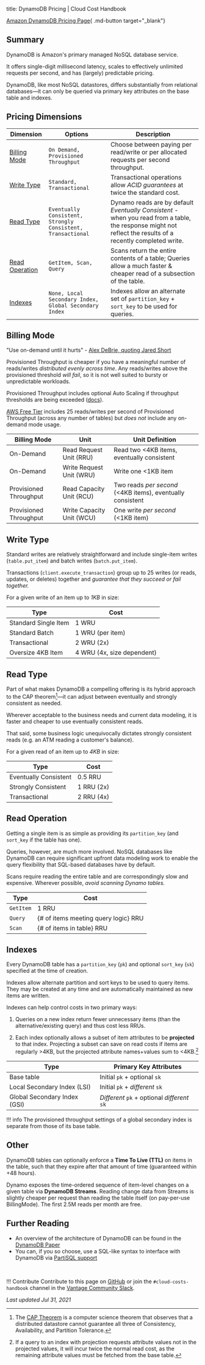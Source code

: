 title: DynamoDB Pricing | Cloud Cost Handbook

[Amazon DynamoDB Pricing Page](https://aws.amazon.com/dynamodb/pricing/){ .md-button target="_blank"}

## Summary

DynamoDB is Amazon's primary managed NoSQL database service.

It offers single-digit millisecond latency, scales to effectively unlimited requests per second, and has (largely) predictable pricing.

DynamoDB, like most NoSQL datastores, differs substantially from relational databases—it can only be queried via primary key attributes on the base table and indexes.

## Pricing Dimensions

| Dimension      | Options                                                     | Description                                                                                                                                                 |
|----------------|-------------------------------------------------------------|-------------------------------------------------------------------------------------------------------------------------------------------------------------|
| [Billing Mode]((https://docs.aws.amazon.com/amazondynamodb/latest/developerguide/HowItWorks.ReadWriteCapacityMode.html#HowItWorks.OnDemand))   | `On Demand, Provisioned Throughput`                         | Choose between paying per read/write or per allocated requests per second throughput.                                                                        |
| [Write Type](https://aws.amazon.com/blogs/aws/new-amazon-dynamodb-transactions/)     | `Standard, Transactional`                                   | Transactional operations allow *ACID guarantees* at twice the standard cost.                                                                                 | 
| [Read Type](https://docs.aws.amazon.com/amazondynamodb/latest/developerguide/HowItWorks.ReadConsistency.html)        | `Eventually Consistent, Strongly Consistent, Transactional` | Dynamo reads are by default *Eventually Consistent* - when you read from a table, the response might not reflect the results of a recently completed write. | 
| [Read Operation](https://docs.aws.amazon.com/amazondynamodb/latest/developerguide/bp-query-scan.html) | `GetItem, Scan, Query`                                      | Scans return the entire contents of a table; Queries allow a much faster & cheaper read of a subsection of the table.                                        | 
| [Indexes](https://www.dynamodbguide.com/secondary-indexes/)         | `None, Local Secondary Index, Global Secondary Index`       | Indexes allow an alternate set of `partition_key` + `sort_key` to be used for queries.                                                                       | 

## Billing Mode

"Use on-demand until it hurts" - [Alex DeBrie, quoting Jared Short](https://twitter.com/geoff_baskwill/status/1421181922097737729)

Provisioned Throughput is cheaper if you have a meaningful number of reads/writes *distributed evenly across time*. Any reads/writes above the provisioned threshold *will fail*, so it is not well suited to bursty or unpredictable workloads.

Provisioned Throughput includes optional Auto Scaling if throughput thresholds are being exceeded ([docs](https://docs.aws.amazon.com/amazondynamodb/latest/developerguide/AutoScaling.html)).

[AWS Free Tier](https://aws.amazon.com/free) includes 25 reads/writes per second of Provisioned Throughput (across any number of tables) but *does not* include any on-demand mode usage.

| Billing Mode           | Unit                          | Unit Definition                                            |
|------------------------|-------------------------------|------------------------------------------------------------|
| On-Demand              | Read Request Unit (RRU)   | Read two <4KB items, eventually consistent                 |
| On-Demand              | Write Request Unit (WRU)  | Write one <1KB item                                        |
| Provisioned Throughput | Read Capacity Unit (RCU)  | Two reads *per second* (<4KB items), eventually consistent |
| Provisioned Throughput | Write Capacity Unit (WCU) | One write *per second* (<1KB item)                         |


## Write Type

Standard writes are relatively straightforward and include single-item writes (`table.put_item`) and batch writes (`batch.put_item`).

Transactions (`client.execute_transaction`) group up to 25 writes (or reads, updates, or deletes) together and *guarantee that they succeed or fail together.*

For a given write of an item up to *1KB* in size:

| Type                 | Cost                       |
|----------------------|----------------------------|
| Standard Single Item | 1 WRU                      |
| Standard Batch       | 1 WRU (per item)           |
| Transactional        | 2 WRU (2x)                 |
| Oversize 4KB Item    | 4 WRU (4x, size dependent) |


## Read Type

Part of what makes DynamoDB a compelling offering is its hybrid approach to the CAP theorem[^1]—it can adjust between eventually and strongly consistent as needed.

Wherever acceptable to the business needs and current data modeling, it is faster and cheaper to use eventually consistent reads.

That said, some business logic unequivocally dictates strongly consistent reads (e.g. an ATM reading a customer's balance).

For a given read of an item up to *4KB* in size:

| Type                  | Cost       |
|-----------------------|------------|
| Eventually Consistent | 0.5 RRU    |
| Strongly Consistent   | 1 RRU (2x) |
| Transactional         | 2 RRU (4x) |


## Read Operation


Getting a single item is as simple as providing its `partition_key` (and `sort_key` if the table has one).

Queries, however, are much more involved. NoSQL databases like DynamoDB can require significant upfront data modeling work to enable the query flexibility that SQL-based databases have by default.

Scans require reading the entire table and are correspondingly slow and expensive. Wherever possible, *avoid scanning Dynamo tables.*

| Type      | Cost                                 |
|-----------|--------------------------------------|
| `GetItem` | 1 RRU                                |
| `Query`   | {# of items meeting query logic} RRU |
| `Scan`    | {# of items in table} RRU            |


## Indexes

Every DynamoDB table has a `partition_key` (`pk`) and optional `sort_key` (`sk`) specified at the time of creation.

Indexes allow alternate partition and sort keys to be used to query items. They may be created at any time and are automatically maintained as new items are written.

Indexes can help control costs in two primary ways:

1. Queries on a new index return fewer unnecessary items (than the alternative/existing query) and thus cost less RRUs.

2. Each index optionally allows a subset of item attributes to be **projected** to that index. Projecting a subset can save on read costs if items are regularly >4KB, but the projected attribute names+values sum to <4KB.[^2]

| Type                             | Primary Key Attributes                       |
|----------------------------------|----------------------------------------------|
| Base table                       | Initial `pk` + optional `sk`                 |
| Local Secondary Index (LSI)      | Initial `pk` + *different* `sk`              |
| Global Secondary Index (GSI)     | *Different* `pk` + optional *different* `sk` |

!!! info
    The provisioned throughput settings of a global secondary index is separate from those of its base table.

## Other

DynamoDB tables can optionally enforce a **Time To Live (TTL)** on items in the table, such that they expire after that amount of time (guaranteed within +48 hours).

Dynamo exposes the time-ordered sequence of item-level changes on a given table via **DynamoDB Streams**. Reading change data from Streams is slightly cheaper per request than reading the table itself (on pay-per-use BillingMode). The first 2.5M reads per month are free.

## Further Reading

* An overview of the architecture of DynamoDB can be found in the [DynamoDB Paper](https://www.allthingsdistributed.com/files/amazon-dynamo-sosp2007.pdf)
* You can, if you so choose, use a SQL-like syntax to interface with DynamoDB via [PartiSQL support](https://aws.amazon.com/about-aws/whats-new/2020/11/you-now-can-use-a-sql-compatible-query-language-to-query-insert-update-and-delete-table-data-in-amazon-dynamodb/)


<br/>


[^1]: The [CAP Theorem](https://en.wikipedia.org/wiki/CAP_theorem) is a computer science theorem that observes that a distributed datastore cannot guarantee all three of Consistency, Availability, and Partition Tolerance.

[^2]: If a query to an index with projection requests attribute values not in the projected values, it will incur twice the normal read cost, as the remaining attribute values must be fetched from the base table.

!!! Contribute
    Contribute to this page on [GitHub](https://github.com/vantage-sh/handbook) or join the `#cloud-costs-handbook` channel in the [Vantage Community Slack](https://vantage.sh/slack).

_Last updated Jul 31, 2021_
